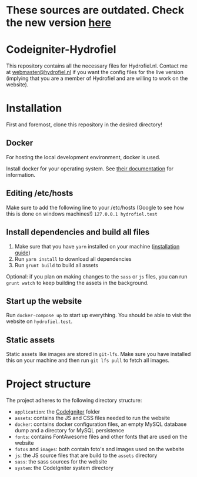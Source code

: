 # These sources are outdated. Check the new version [here](https://github.com/bintzandt/CodeIgniter-Hydrofiel-v2)

# Codeigniter-Hydrofiel
This repository contains all the necessary files for Hydrofiel.nl. Contact me at webmaster@hydrofiel.nl if you want the config files for the live version (implying that you are a member of Hydrofiel and are willing to work on the website).

# Installation
First and foremost, clone this repository in the desired directory!

## Docker
For hosting the local development environment, docker is used.

Install docker for your operating system. See [their documentation](https://docs.docker.com/install) for information.

## Editing /etc/hosts
Make sure to add the following line to your /etc/hosts (Google to see how this is done on windows machines!)
`127.0.0.1 hydrofiel.test`

## Install dependencies and build all files
1. Make sure that you have `yarn` installed on your machine ([installation guide](https://yarnpkg.com/lang/en/docs/install]))
1. Run `yarn install` to download all dependencies
1. Run `grunt build` to build all assets

Optional: if you plan on making changes to the `sass` or `js` files, you can run `grunt watch` to keep building the assets in the background.

## Start up the website
Run `docker-compose up` to start up everything. You should be able to visit the website on `hydrofiel.test`.

## Static assets
Static assets like images are stored in `git-lfs`. Make sure you have installed this on your machine and then run `git lfs pull` to fetch all images.

# Project structure
The project adheres to the following directory structure:
- `application`: the [CodeIgniter](https://codeigniter.com/user_guide/index.html) folder
- `assets`: contains the JS and CSS files needed to run the website
- `docker`: contains docker configuration files, an empty MySQL database dump and a directory for MySQL persistence
- `fonts`: contains FontAwesome files and other fonts that are used on the website
- `fotos` and `images`: both contain foto's and images used on the website
- `js`: the JS source files that are build to the `assets` directory
- `sass`: the sass sources for the website
- `system`: the CodeIgniter system directory 
